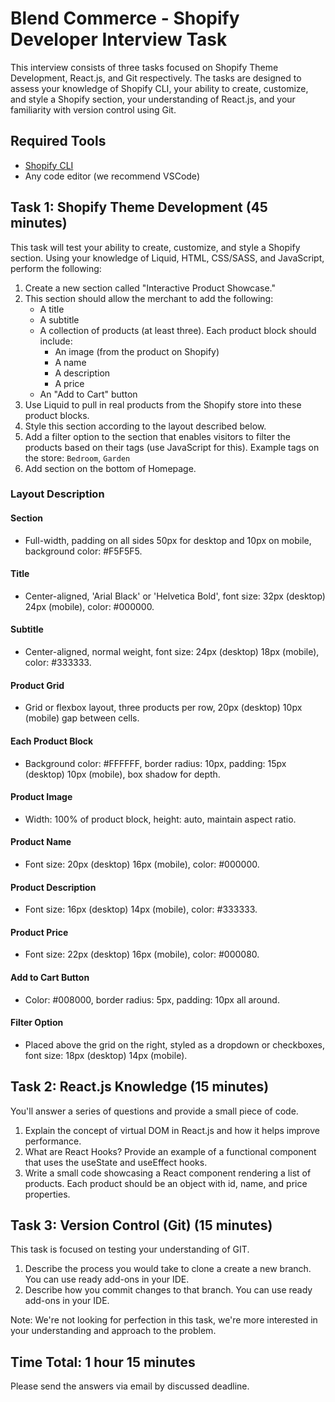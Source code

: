 # Blend Commerce - Shopify Developer Interview Task

This interview consists of three tasks focused on Shopify Theme Development, React.js, and Git respectively. The tasks are designed to assess your knowledge of Shopify CLI, your ability to create, customize, and style a Shopify section, your understanding of React.js, and your familiarity with version control using Git.

## Required Tools
- [Shopify CLI](https://shopify.dev/docs/themes/tools/cli)
- Any code editor (we recommend VSCode)

## Task 1: Shopify Theme Development (45 minutes)
This task will test your ability to create, customize, and style a Shopify section. Using your knowledge of Liquid, HTML, CSS/SASS, and JavaScript, perform the following:

1. Create a new section called "Interactive Product Showcase."
2. This section should allow the merchant to add the following:
    - A title
    - A subtitle
    - A collection of products (at least three). Each product block should include:
        - An image (from the product on Shopify)
        - A name
        - A description
        - A price
    - An "Add to Cart" button
3. Use Liquid to pull in real products from the Shopify store into these product blocks.
4. Style this section according to the layout described below.
5. Add a filter option to the section that enables visitors to filter the products based on their tags (use JavaScript for this). Example tags on the store: `Bedroom`, `Garden`
6. Add section on the bottom of Homepage.

### Layout Description
#### Section
- Full-width, padding on all sides 50px for desktop and 10px on mobile, background color: #F5F5F5.

#### Title
- Center-aligned, 'Arial Black' or 'Helvetica Bold', font size: 32px (desktop) 24px (mobile), color: #000000.

#### Subtitle
- Center-aligned, normal weight, font size: 24px (desktop) 18px (mobile), color: #333333.

#### Product Grid
- Grid or flexbox layout, three products per row, 20px (desktop) 10px (mobile) gap between cells.

#### Each Product Block
- Background color: #FFFFFF, border radius: 10px, padding: 15px (desktop) 10px (mobile), box shadow for depth.

#### Product Image
- Width: 100% of product block, height: auto, maintain aspect ratio.

#### Product Name
- Font size: 20px (desktop) 16px (mobile), color: #000000.

#### Product Description
- Font size: 16px (desktop) 14px (mobile), color: #333333.

#### Product Price
- Font size: 22px (desktop) 16px (mobile), color: #000080.

#### Add to Cart Button
- Color: #008000, border radius: 5px, padding: 10px all around.

#### Filter Option
- Placed above the grid on the right, styled as a dropdown or checkboxes, font size: 18px (desktop) 14px (mobile).

## Task 2: React.js Knowledge (15 minutes)
You'll answer a series of questions and provide a small piece of code.

1. Explain the concept of virtual DOM in React.js and how it helps improve performance.
2. What are React Hooks? Provide an example of a functional component that uses the useState and useEffect hooks.
3. Write a small code showcasing a React component rendering a list of products. Each product should be an object with id, name, and price properties.

## Task 3: Version Control (Git) (15 minutes)
This task is focused on testing your understanding of GIT.

1. Describe the process you would take to clone a create a new branch. You can use ready add-ons in your IDE.
2. Describe how you commit changes to that branch. You can use ready add-ons in your IDE.

Note: We're not looking for perfection in this task, we're more interested in your understanding and approach to the problem.

## Time Total: 1 hour 15 minutes
Please send the answers via email by discussed deadline.

